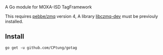 A Go module for MOXA-ISD TagFramework

This requires [pebbe/zmq](https://github.com/pebbe/zmq4) version 4, 
A library [libczmq-dev](https://packages.debian.org/stretch/libczmq-dev) must be previouly installed.

## Install

    go get -u github.com/CPtung/gotag
